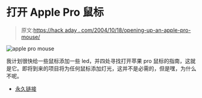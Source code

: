 # 打开 Apple Pro 鼠标

> 原文:[https://hack aday . com/2004/10/18/opening-up-an-apple-pro-mouse/](https://hackaday.com/2004/10/18/opening-up-an-apple-pro-mouse/)

![apple pro mouse](img/0f19869d3574c25c02044b1601e9ce02.png)

我计划很快给一些鼠标添加一些 led，并四处寻找打开苹果 pro 鼠标的指南，这就是它。即将到来的项目将为任何鼠标添加灯光，这并不是必需的，但是嘿，为什么不呢。

*   [永久链接](http://www.sewardweb.com/applepromouse/)